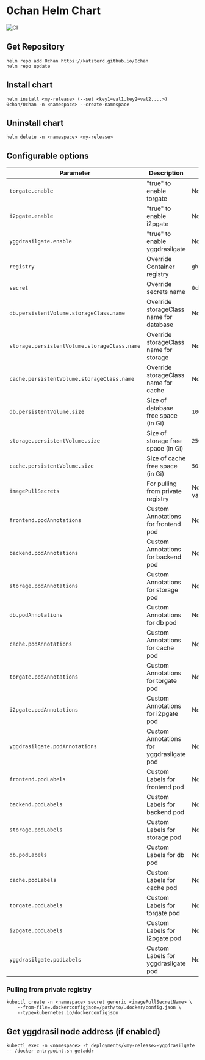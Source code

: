 # 0chan Helm Chart

![CI](https://img.shields.io/github/actions/workflow/status/katzterd/0chan/helm-build.yml?label=Chart&logo=helm&style=for-the-badge)

## Get Repository

```console
helm repo add 0chan https://katzterd.github.io/0chan
helm repo update
```

## Install chart

```console
helm install <my-release> (--set <key1=val1,key2=val2,...>) 0chan/0chan -n <namespace> --create-namespace
```

## Uninstall chart

```console
helm delete -n <namespace> <my-release>
```

## Configurable options

| Parameter                                    | Description                              | Default Value                 |
| -------------------------------------------- | ---------------------------------------- | ----------------------------- |
| `torgate.enable`                             | "true" to enable torgate                 | None (disabled)               |
| `i2pgate.enable`                             | "true" to enable i2pgate                 | None (disabled)               |
| `yggdrasilgate.enable`                       | "true" to enable yggdrasilgate           | None (disabled)               |
| `registry`                                   | Override Container registry              | `ghcr.io/katzterd/0chan`      |
| `secret`                                     | Override secrets name                    | `0chan-secret`                |
| `db.persistentVolume.storageClass.name`      | Override storageClass name for database  | None (default)                |
| `storage.persistentVolume.storageClass.name` | Override storageClass name for storage   | None (default)                |
| `cache.persistentVolume.storageClass.name`   | Override storageClass name for cache     | None (default)                |
| `db.persistentVolume.size`                   | Size of database free space (in Gi)      | `10Gi`                        |
| `storage.persistentVolume.size`              | Size of storage free space (in Gi)       | `25Gi`                        |
| `cache.persistentVolume.size`                | Size of cache free space (in Gi)         | `5Gi`                         |
| `imagePullSecrets`                           | For pulling from private registry        | None (Array, see values.yaml) |
| `frontend.podAnnotations`                    | Custom Annotations for frontend pod      | None                          |
| `backend.podAnnotations`                     | Custom Annotations for backend pod       | None                          |
| `storage.podAnnotations`                     | Custom Annotations for storage pod       | None                          |
| `db.podAnnotations`                          | Custom Annotations for db pod            | None                          |
| `cache.podAnnotations`                       | Custom Annotations for cache pod         | None                          |
| `torgate.podAnnotations`                     | Custom Annotations for torgate pod       | None                          |
| `i2pgate.podAnnotations`                     | Custom Annotations for i2pgate pod       | None                          |
| `yggdrasilgate.podAnnotations`               | Custom Annotations for yggdrasilgate pod | None                          |
| `frontend.podLabels`                         | Custom Labels for frontend pod           | None                          |
| `backend.podLabels`                          | Custom Labels for backend pod            | None                          |
| `storage.podLabels`                          | Custom Labels for storage pod            | None                          |
| `db.podLabels`                               | Custom Labels for db pod                 | None                          |
| `cache.podLabels`                            | Custom Labels for cache pod              | None                          |
| `torgate.podLabels`                          | Custom Labels for torgate pod            | None                          |
| `i2pgate.podLabels`                          | Custom Labels for i2pgate pod            | None                          |
| `yggdrasilgate.podLabels`                    | Custom Labels for yggdrasilgate pod      | None                          |

### Pulling from private registry

```console
kubectl create -n <namespace> secret generic <imagePullSecretName> \
    --from-file=.dockerconfigjson=/path/to/.docker/config.json \
    --type=kubernetes.io/dockerconfigjson
```

## Get yggdrasil node address (if enabled)

```console
kubectl exec -n <namespace> -t deployments/<my-release>-yggdrasilgate -- /docker-entrypoint.sh getaddr
```
